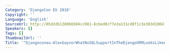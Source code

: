```yaml
---
Category: 'DjangoCon EU 2010'
Copyright: ''
Language: 'English'
SourceUrl: http://05d2db1380b6504cc981-8cbed8cf7e3a131cd8f1c3e383d10041.r93.cf2.rackcdn.com/djangocon-eu-2010/Djangoconeu-AlexGaynorWhatNoSQLSupportInTheDjangoORMLooksLikeAnd284.flv
Speakers: []
Tags: []
ThumbnailUrl: ''
Title: '"Djangoconeu-AlexGaynorWhatNoSQLSupportInTheDjangoORMLooksLikeAnd284.flv"'
---
```


